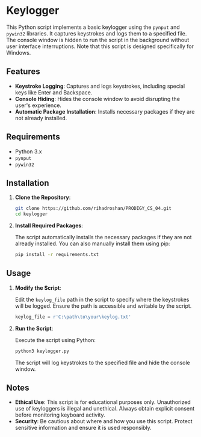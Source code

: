# Keylogger

This Python script implements a basic keylogger using the `pynput` and `pywin32` libraries. It captures keystrokes and logs them to a specified file. The console window is hidden to run the script in the background without user interface interruptions. Note that this script is designed specifically for Windows.

## Features

- **Keystroke Logging**: Captures and logs keystrokes, including special keys like Enter and Backspace.
- **Console Hiding**: Hides the console window to avoid disrupting the user's experience.
- **Automatic Package Installation**: Installs necessary packages if they are not already installed.

## Requirements

- Python 3.x
- `pynput`
- `pywin32`

## Installation

1. **Clone the Repository**:

    ```bash
    git clone https://github.com/rihadroshan/PRODIGY_CS_04.git
    cd keylogger
    ```

2. **Install Required Packages**:

    The script automatically installs the necessary packages if they are not already installed. You can also manually install them using pip:

    ```bash
    pip install -r requirements.txt
    
    ```

## Usage

1. **Modify the Script**:

    Edit the `keylog_file` path in the script to specify where the keystrokes will be logged. Ensure the path is accessible and writable by the script.

    ```python
    keylog_file = r'C:\path\to\your\keylog.txt'
    ```

2. **Run the Script**:

    Execute the script using Python:

    ```bash
    python3 keylogger.py
    ```

    The script will log keystrokes to the specified file and hide the console window.

## Notes

- **Ethical Use**: This script is for educational purposes only. Unauthorized use of keyloggers is illegal and unethical. Always obtain explicit consent before monitoring keyboard activity.
- **Security**: Be cautious about where and how you use this script. Protect sensitive information and ensure it is used responsibly.
